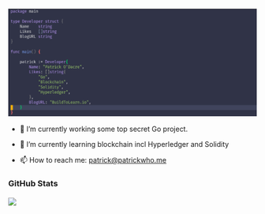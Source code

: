 <!--
**patrickodacre/patrickodacre** is a ✨ _special_ ✨ repository because its `README.md` (this file) appears on your GitHub profile.

Here are some ideas to get you started:

- 🔭 I’m currently working on ...
- 🌱 I’m currently learning ...
- 👯 I’m looking to collaborate on ...
- 🤔 I’m looking for help with ...
- 💬 Ask me about ...
- 📫 How to reach me: ...
- 😄 Pronouns: ...
- ⚡ Fun fact: ...
-->

[![PatrickODacreHeader](https://github.com/patrickodacre/patrickodacre/blob/master/assets/header-image.png)](http://buildtolearn.io)

- 🔭 I’m currently working some top secret Go project. 
- 🌱 I’m currently learning blockchain incl Hyperledger and Solidity

- 📫 How to reach me: patrick@patrickwho.me

### GitHub Stats
<img
  align="center"
  src="https://github-readme-stats.vercel.app/api/?username=patrickodacre&theme=cobalt"
/>
